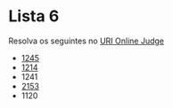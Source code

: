 # Lista 6

Resolva os seguintes no [URI Online Judge](https://www.urionlinejudge.com.br/n)

* [1245](1245.c) 
* [1214](1214.c) 
* 1241
* [2153](2153.c) 
* 1120
